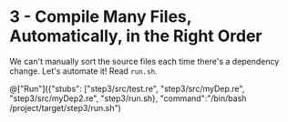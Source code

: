 # 3 - Compile Many Files, Automatically, in the Right Order

We can't manually sort the source files each time there's a dependency change. Let's automate it! Read `run.sh`.

@["Run"]({"stubs": ["step3/src/test.re", "step3/src/myDep.re", "step3/src/myDep2.re", "step3/run.sh}, "command":"/bin/bash /project/target/step3/run.sh")
